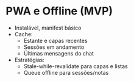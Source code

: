 # PWA e Offline (MVP)

- Instalável, manifest básico
- Cache:
  - Estante e capas recentes
  - Sessões em andamento
  - Últimas mensagens do chat
- Estratégias:
  - Stale-while-revalidate para capas e listas
  - Queue offline para sessões/notas
